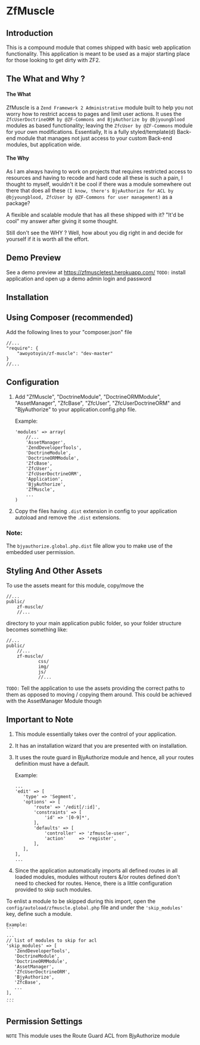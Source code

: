 ZfMuscle
=======================

Introduction
------------
This is a compound module that comes shipped with basic web application functionality.
This application is meant to be used as a major starting place for those
looking to get dirty with ZF2.


The What and Why ?
------------------
#### The What
ZfMuscle is a ```Zend Framework 2 Administrative``` module built to help you not worry how to restrict access to pages and limit user actions.
It uses the ```ZfcUserDoctrineORM by @ZF-Commons and BjyAuthorize by @bjyoungblood``` modules as based functionality; leaving the ```ZfcUser by @ZF-Commons``` module for your own modifications.
Essentially, It is a fully styled/template(d) Back-end module that manages not just access to your custom Back-end modules, but application wide.

#### The Why
As I am always having to work on projects that requires restricted access to resources and having to recode and hard code all these is such a pain,
I thought to myself, wouldn't it be cool if there was a module somewhere out there that does all these ```(I know, there's BjyAuthorize for ACL by @bjyoungblood, ZfcUser by @ZF-Commons for user management)``` as a package?

A flexible and scalable module that has all these shipped with it? "It'd be cool" my answer after giving it some thought.

Still don't see the WHY ? Well, how about you dig right in and decide for yourself if it is worth all the effort.


Demo Preview
------------
See a demo preview at <https://zfmuscletest.herokuapp.com/>
```TODO:``` install application and open up a demo admin login and password


Installation
------------

Using Composer (recommended)
----------------------------
Add the following lines to your "composer.json" file

```
//...
"require": {
    "awoyotoyin/zf-muscle": "dev-master"
}
//...
```


Configuration
-------------
1. Add "ZfMuscle", "DoctrineModule", "DoctrineORMModule", "AssetManager", "ZfcBase", "ZfcUser", "ZfcUserDoctrineORM" and "BjyAuthorize" to your application.config.php file.

    Example:
    ```
    'modules' => array(
        //...
        'AssetManager',
        'ZendDeveloperTools',
        'DoctrineModule',
        'DoctrineORMModule',
        'ZfcBase',
        'ZfcUser',
        'ZfcUserDoctrineORM',
        'Application',
        'BjyAuthorize',
        'ZfMuscle',
        ...
    )
    ```
2. Copy the files having ```.dist``` extension in config to your application autoload and remove the ```.dist``` extensions.

### Note:
The ```bjyauthorize.global.php.dist``` file allow you to make use of the embedded user permission.


Styling And Other Assets
------------------------
To use the assets meant for this module,
copy/move the
```
//...
public/
    zf-muscle/
    //...
```

directory to your main application public folder, so your folder structure becomes something like:
```
//...
public/
    //...
    zf-muscle/
            css/
            img/
            js/
            //...
```
```TODO:``` Tell the application to use the assets providing the correct paths to them as opposed to moving / copying them around. This could be achieved with the AssetManager Module though

Important to Note
-----------------
1. This module essentially takes over the control of your application.
2. It has an installation wizard that you are presented with on installation.
3. It uses the route guard in BjyAuthorize module and hence, all your routes definition must have a default.

    Example:
    ```
    ...
    'edit' => [
       'type' => 'Segment',
       'options' => [
           'route' => '/edit[/:id]',
           'constraints' => [
               'id' => '[0-9]*',
           ],
           'defaults' => [
               'controller' => 'zfmuscle-user',
               'action'     => 'register',
           ],
       ],
    ],
    ...
    ```
4. Since the application automatically imports all defined routes in all loaded modules,
modules without routers &/or routes defined don't need to checked for routes. Hence, there is a little
configuration provided to skip such modules.

To enlist a module to be skipped during this import, open the ```config/autoload/zfmuscle.global.php``` file
and under the ```'skip_modules'``` key, define such a module.

    Example:
    ```
    ...
    // list of modules to skip for acl
    'skip_modules' => [
       'ZendDeveloperTools',
       'DoctrineModule',
       'DoctrineORMModule',
       'AssetManager',
       'ZfcUserDoctrineORM',
       'BjyAuthorize',
       'ZfcBase',
       ...
    ],
    ...
    ```

Permission Settings
-------------------
```NOTE``` This module uses the Route Guard ACL from BjyAuthorize module